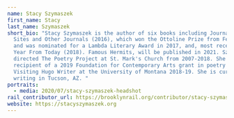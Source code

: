 ```yaml
---
name: Stacy Szymaszek
first_name: Stacy
last_name: Szymaszek
short_bio: "Stacy Szymaszek is the author of six books including Journal of Ugly
  Sites and Other Journals (2016), which won the Ottoline Prize from Fence Books
  and was nominated for a Lambda Literary Award in 2017, and, most recently, A
  Year From Today (2018). Famous Hermits, will be published in 2021. Szymaszek
  directed The Poetry Project at St. Mark's Church from 2007-2018. She was the
  recipient of a 2019 Foundation for Contemporary Arts grant in poetry and
  Visiting Hugo Writer at the University of Montana 2018-19. She is currently
  writing in Tucson, AZ. "
portraits:
  - media: 2020/07/stacy-szymaszek-headshot
rail_contributor_url: https://brooklynrail.org/contributor/stacy-szymaszek
website: https://stacyszymaszek.org
---
```

